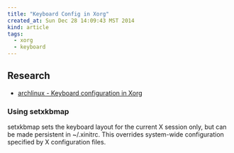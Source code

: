```yaml
---
title: "Keyboard Config in Xorg"
created_at: Sun Dec 28 14:09:43 MST 2014
kind: article
tags:
  - xorg
  - keyboard
---
```


## Research

* [archlinux - Keyboard configuration in Xorg](https://wiki.archlinux.org/index.php/Keyboard_configuration_in_Xorg)

### Using setxkbmap

setxkbmap sets the keyboard layout for the current X session only,
but can be made persistent in ~/.xinitrc. This overrides system-wide
configuration specified by X configuration files.

